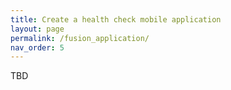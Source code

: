 ```yaml
---
title: Create a health check mobile application
layout: page
permalink: /fusion_application/
nav_order: 5
---
```


TBD
